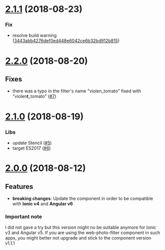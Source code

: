 <a name="2.1.1"></a>
# [2.1.1](https://github.com/fluster/web-photo-filter/compare/v2.1.0...v2.1.1) (2018-08-23)

### Fix

* resolve build warning ([3443abb4276def0ed448e6042ce6b32bd912b815](https://github.com/fluster/web-photo-filter/commit/3443abb4276def0ed448e6042ce6b32bd912b815))

<a name="2.2.0"></a>
# [2.2.0](https://github.com/fluster/web-photo-filter/compare/v2.1.0...v2.2.0) (2018-08-20)

## Fixes

* there was a typo in the filter's name "violen_tomato" fixed with "violen**t**_tomato" ([#7](https://github.com/fluster/web-photo-filter/issues/7))

<a name="2.1.0"></a>
# [2.1.0](https://github.com/fluster/web-photo-filter/compare/v2.0.0...v2.1.0) (2018-08-19)

### Libs

* update Stencil ([#5](https://github.com/fluster/web-photo-filter/issues/5))
* target ES2017 ([#6](https://github.com/fluster/web-photo-filter/issues/6))

<a name="2.0.0"></a>
# [2.0.0](https://github.com/fluster/web-photo-filter/compare/v1.1.1...v2.0.0) (2018-08-12)

## Features

* **breaking changes**: Update the component in order to be compatible with **Ionic v4** and **Angular v6**

### Important note

I did not gave a try but this version might no be suitable anymore for Ionic v3 and Angular v5. If you are using the web-photo-filter component in such apps, you might better not upgrade and stick to the component version v1.1.1
 
